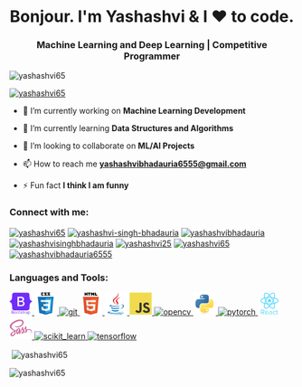 <h1 align="center">Bonjour. I'm Yashashvi & I ❤️ to code.</h1>




<h3 align="center">Machine Learning and Deep Learning | Competitive Programmer</h3>

<p align="left"> <img src="https://komarev.com/ghpvc/?username=yashashvi65&label=Profile%20views&color=0e75b6&style=flat" alt="yashashvi65" /> </p>

<p align="left"> <a href="https://github.com/ryo-ma/github-profile-trophy"><img src="https://github-profile-trophy.vercel.app/?username=yashashvi65" alt="yashashvi65" /></a> </p>

- 🔭 I’m currently working on **Machine Learning Development**

- 🌱 I’m currently learning **Data Structures and Algorithms**

- 👯 I’m looking to collaborate on **ML/AI Projects**

- 📫 How to reach me **yashashvibhadauria6555@gmail.com**

- ⚡ Fun fact **I think I am funny**

<h3 align="left">Connect with me:</h3>
<p align="left">
<a href="https://linkedin.com/in/yashashvi65" target="blank"><img align="center" src="https://cdn.jsdelivr.net/npm/simple-icons@3.0.1/icons/linkedin.svg" alt="yashashvi65" height="30" width="40" /></a>
<a href="https://stackoverflow.com/users/yashashvi-singh-bhadauria" target="blank"><img align="center" src="https://cdn.jsdelivr.net/npm/simple-icons@3.0.1/icons/stackoverflow.svg" alt="yashashvi-singh-bhadauria" height="30" width="40" /></a>
<a href="https://kaggle.com/yashashvibhadauria" target="blank"><img align="center" src="https://cdn.jsdelivr.net/npm/simple-icons@3.0.1/icons/kaggle.svg" alt="yashashvibhadauria" height="30" width="40" /></a>
<a href="https://instagram.com/yashashvisinghbhadauria" target="blank"><img align="center" src="https://cdn.jsdelivr.net/npm/simple-icons@3.0.1/icons/instagram.svg" alt="yashashvisinghbhadauria" height="30" width="40" /></a>
<a href="https://www.codechef.com/users/yashashvi25" target="blank"><img align="center" src="https://cdn.jsdelivr.net/npm/simple-icons@3.1.0/icons/codechef.svg" alt="yashashvi25" height="30" width="40" /></a>
<a href="https://www.hackerrank.com/yashashvi65" target="blank"><img align="center" src="https://cdn.jsdelivr.net/npm/simple-icons@3.0.1/icons/hackerrank.svg" alt="yashashvi65" height="30" width="40" /></a>
<a href="https://www.leetcode.com/yashashvibhadauria6555" target="blank"><img align="center" src="https://cdn.jsdelivr.net/npm/simple-icons@3.0.1/icons/leetcode.svg" alt="yashashvibhadauria6555" height="30" width="40" /></a>
</p>

<h3 align="left">Languages and Tools:</h3>
<p align="left"> <a href="https://getbootstrap.com" target="_blank"> <img src="https://raw.githubusercontent.com/devicons/devicon/master/icons/bootstrap/bootstrap-plain-wordmark.svg" alt="bootstrap" width="40" height="40"/> </a> <a href="https://www.w3schools.com/css/" target="_blank"> <img src="https://raw.githubusercontent.com/devicons/devicon/master/icons/css3/css3-original-wordmark.svg" alt="css3" width="40" height="40"/> </a> <a href="https://git-scm.com/" target="_blank"> <img src="https://www.vectorlogo.zone/logos/git-scm/git-scm-icon.svg" alt="git" width="40" height="40"/> </a> <a href="https://www.w3.org/html/" target="_blank"> <img src="https://raw.githubusercontent.com/devicons/devicon/master/icons/html5/html5-original-wordmark.svg" alt="html5" width="40" height="40"/> </a> <a href="https://www.java.com" target="_blank"> <img src="https://raw.githubusercontent.com/devicons/devicon/master/icons/java/java-original.svg" alt="java" width="40" height="40"/> </a> <a href="https://developer.mozilla.org/en-US/docs/Web/JavaScript" target="_blank"> <img src="https://raw.githubusercontent.com/devicons/devicon/master/icons/javascript/javascript-original.svg" alt="javascript" width="40" height="40"/> </a> <a href="https://opencv.org/" target="_blank"> <img src="https://www.vectorlogo.zone/logos/opencv/opencv-icon.svg" alt="opencv" width="40" height="40"/> </a> <a href="https://www.python.org" target="_blank"> <img src="https://raw.githubusercontent.com/devicons/devicon/master/icons/python/python-original.svg" alt="python" width="40" height="40"/> </a> <a href="https://pytorch.org/" target="_blank"> <img src="https://www.vectorlogo.zone/logos/pytorch/pytorch-icon.svg" alt="pytorch" width="40" height="40"/> </a> <a href="https://reactjs.org/" target="_blank"> <img src="https://raw.githubusercontent.com/devicons/devicon/master/icons/react/react-original-wordmark.svg" alt="react" width="40" height="40"/> </a> <a href="https://sass-lang.com" target="_blank"> <img src="https://raw.githubusercontent.com/devicons/devicon/master/icons/sass/sass-original.svg" alt="sass" width="40" height="40"/> </a> <a href="https://scikit-learn.org/" target="_blank"> <img src="https://upload.wikimedia.org/wikipedia/commons/0/05/Scikit_learn_logo_small.svg" alt="scikit_learn" width="40" height="40"/> </a> <a href="https://www.tensorflow.org" target="_blank"> <img src="https://www.vectorlogo.zone/logos/tensorflow/tensorflow-icon.svg" alt="tensorflow" width="40" height="40"/> </a> </p>

<p>&nbsp;<img align="center" src="https://github-readme-stats.vercel.app/api?username=yashashvi65&show_icons=true&locale=en" alt="yashashvi65" /></p>

<p><img align="center" src="https://github-readme-streak-stats.herokuapp.com/?user=yashashvi65&" alt="yashashvi65" /></p>

  

